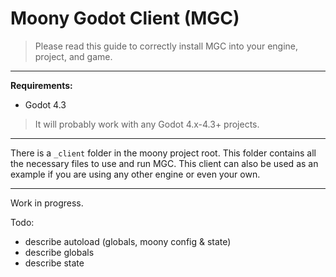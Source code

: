 # Moony Godot Client (MGC)

> Please read this guide to correctly install MGC into your engine, project, and game.

---

__Requirements:__

* Godot 4.3

> It will probably work with any Godot 4.x-4.3+ projects.

---

There is a `_client` folder in the moony project root. This folder contains all the necessary files to use and run MGC. This client can also be used as an example if you are using any other engine or even your own.

---

Work in progress.

Todo:

* describe autoload (globals, moony config & state)
* describe globals
* describe state